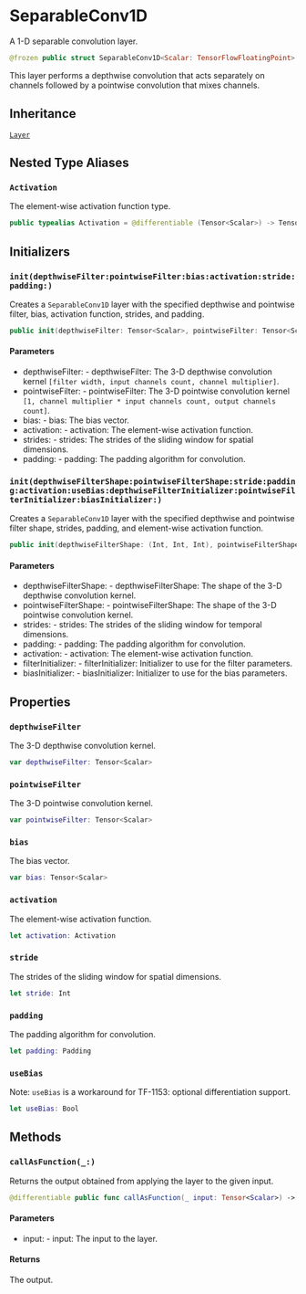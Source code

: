 # SeparableConv1D

A 1-D separable convolution layer.

``` swift
@frozen public struct SeparableConv1D<Scalar: TensorFlowFloatingPoint>: Layer
```

This layer performs a depthwise convolution that acts separately on channels followed by
a pointwise convolution that mixes channels.

## Inheritance

[`Layer`](/Layer)

## Nested Type Aliases

### `Activation`

The element-wise activation function type.

``` swift
public typealias Activation = @differentiable (Tensor<Scalar>) -> Tensor<Scalar>
```

## Initializers

### `init(depthwiseFilter:pointwiseFilter:bias:activation:stride:padding:)`

Creates a `SeparableConv1D` layer with the specified depthwise and pointwise filter,
bias, activation function, strides, and padding.

``` swift
public init(depthwiseFilter: Tensor<Scalar>, pointwiseFilter: Tensor<Scalar>, bias: Tensor<Scalar>? = nil, activation: @escaping Activation = identity, stride: Int = 1, padding: Padding = .valid)
```

#### Parameters

  - depthwiseFilter: - depthwiseFilter: The 3-D depthwise convolution kernel `[filter width, input channels count, channel multiplier]`.
  - pointwiseFilter: - pointwiseFilter: The 3-D pointwise convolution kernel `[1, channel multiplier * input channels count, output channels count]`.
  - bias: - bias: The bias vector.
  - activation: - activation: The element-wise activation function.
  - strides: - strides: The strides of the sliding window for spatial dimensions.
  - padding: - padding: The padding algorithm for convolution.

### `init(depthwiseFilterShape:pointwiseFilterShape:stride:padding:activation:useBias:depthwiseFilterInitializer:pointwiseFilterInitializer:biasInitializer:)`

Creates a `SeparableConv1D` layer with the specified depthwise and pointwise filter shape,
strides, padding, and element-wise activation function.

``` swift
public init(depthwiseFilterShape: (Int, Int, Int), pointwiseFilterShape: (Int, Int, Int), stride: Int = 1, padding: Padding = .valid, activation: @escaping Activation = identity, useBias: Bool = true, depthwiseFilterInitializer: ParameterInitializer<Scalar> = glorotUniform(), pointwiseFilterInitializer: ParameterInitializer<Scalar> = glorotUniform(), biasInitializer: ParameterInitializer<Scalar> = zeros())
```

#### Parameters

  - depthwiseFilterShape: - depthwiseFilterShape: The shape of the 3-D depthwise convolution kernel.
  - pointwiseFilterShape: - pointwiseFilterShape: The shape of the 3-D pointwise convolution kernel.
  - strides: - strides: The strides of the sliding window for temporal dimensions.
  - padding: - padding: The padding algorithm for convolution.
  - activation: - activation: The element-wise activation function.
  - filterInitializer: - filterInitializer: Initializer to use for the filter parameters.
  - biasInitializer: - biasInitializer: Initializer to use for the bias parameters.

## Properties

### `depthwiseFilter`

The 3-D depthwise convolution kernel.

``` swift
var depthwiseFilter: Tensor<Scalar>
```

### `pointwiseFilter`

The 3-D pointwise convolution kernel.

``` swift
var pointwiseFilter: Tensor<Scalar>
```

### `bias`

The bias vector.

``` swift
var bias: Tensor<Scalar>
```

### `activation`

The element-wise activation function.

``` swift
let activation: Activation
```

### `stride`

The strides of the sliding window for spatial dimensions.

``` swift
let stride: Int
```

### `padding`

The padding algorithm for convolution.

``` swift
let padding: Padding
```

### `useBias`

Note: `useBias` is a workaround for TF-1153: optional differentiation support.

``` swift
let useBias: Bool
```

## Methods

### `callAsFunction(_:)`

Returns the output obtained from applying the layer to the given input.

``` swift
@differentiable public func callAsFunction(_ input: Tensor<Scalar>) -> Tensor<Scalar>
```

#### Parameters

  - input: - input: The input to the layer.

#### Returns

The output.
